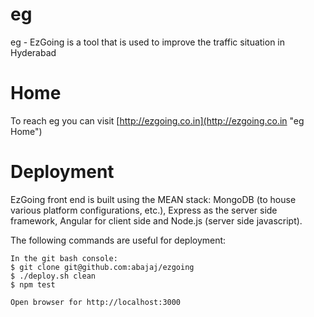 eg
===

eg - EzGoing is a tool that is used to improve the traffic situation in Hyderabad

Home
===

To reach eg you can visit [http://ezgoing.co.in](http://ezgoing.co.in "eg Home")

Deployment
===

EzGoing front end is built using the MEAN stack: MongoDB (to house various platform configurations, etc.), Express as the server side framework, Angular for client side and Node.js (server side javascript).
 
The following commands are useful for deployment:

```
In the git bash console:
$ git clone git@github.com:abajaj/ezgoing
$ ./deploy.sh clean
$ npm test

Open browser for http://localhost:3000
```
